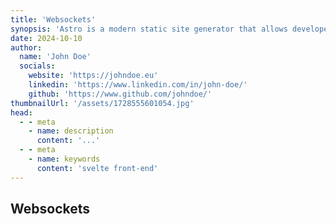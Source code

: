 ```yaml
---
title: 'Websockets'
synopsis: 'Astro is a modern static site generator that allows developers to build fast, optimized websites with ease.'
date: 2024-10-10
author:
  name: 'John Doe'
  socials:
    website: 'https://johndoe.eu'
    linkedin: 'https://www.linkedin.com/in/john-doe/'
    github: 'https://www.github.com/johndoe/'
thumbnailUrl: '/assets/1728555601054.jpg'
head:
  - - meta
    - name: description
      content: '...'
  - - meta
    - name: keywords
      content: 'svelte front-end'
---
```


## Websockets